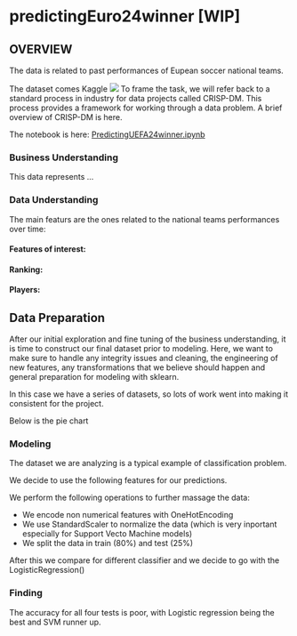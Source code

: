 # predictingEuro24winner [WIP]

## OVERVIEW

The data is related to past performances of Eupean soccer national teams. 

The dataset comes Kaggle ![](https://www.kaggle.com/datasets/piterfm/football-soccer-uefa-euro-1960-2024/code) 
To frame the task, we will refer back to a standard process in industry for data projects called CRISP-DM. This process provides a framework for working through a data problem. A brief overview of CRISP-DM is here.

The notebook is here: [PredictingUEFA24winner.ipynb](https://github.com/DomenicoTanzarella/predictingEuro24winner/blob/main/PredictingUEFA24winner.ipynb)

### Business Understanding

This data represents ...


### Data Understanding

The main featurs are the ones related to the national teams performances over time:

#### Features of interest:


#### Ranking:


#### Players:


## Data Preparation

After our initial exploration and fine tuning of the business understanding, it is time to construct our final dataset prior to modeling. Here, we want to make sure to handle any integrity issues and cleaning, the engineering of new features, any transformations that we believe should happen and general preparation for modeling with sklearn.

In this case we have a series of datasets, so lots of work went into making it consistent for the project.

Below is the pie chart 


### Modeling

The dataset we are analyzing is a typical example of classification problem.

We decide to use the following features for our predictions. 



We perform the following operations to further massage the data:

- We encode non numerical features with OneHotEncoding
- We use StandardScaler to normalize the data (which is very inportant especially for Support Vecto Machine models)
- We split the data in train (80%) and test (25%)

After this we compare for different classifier and we decide to go with the LogisticRegression()

### Finding

The accuracy for all four tests is poor, with Logistic regression being the best and SVM runner up.

